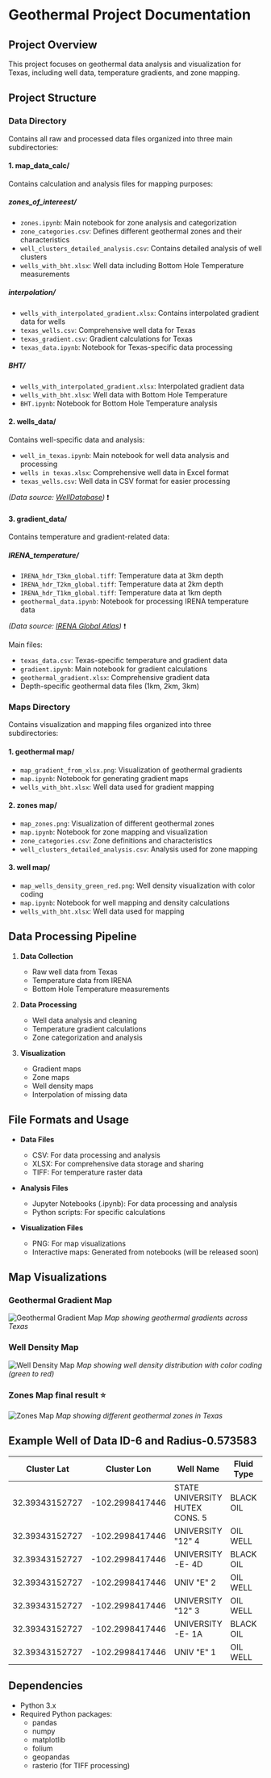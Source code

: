 # Geothermal Project Documentation

## Project Overview
This project focuses on geothermal data analysis and visualization for Texas, including well data, temperature gradients, and zone mapping.

## Project Structure

### Data Directory
Contains all raw and processed data files organized into three main subdirectories:

#### 1. map_data_calc/
Contains calculation and analysis files for mapping purposes:

##### zones_of_intereest/
- `zones.ipynb`: Main notebook for zone analysis and categorization
- `zone_categories.csv`: Defines different geothermal zones and their characteristics
- `well_clusters_detailed_analysis.csv`: Contains detailed analysis of well clusters
- `wells_with_bht.xlsx`: Well data including Bottom Hole Temperature measurements

##### interpolation/
- `wells_with_interpolated_gradient.xlsx`: Contains interpolated gradient data for wells
- `texas_wells.csv`: Comprehensive well data for Texas
- `texas_gradient.csv`: Gradient calculations for Texas
- `texas_data.ipynb`: Notebook for Texas-specific data processing

##### BHT/
- `wells_with_interpolated_gradient.xlsx`: Interpolated gradient data
- `wells_with_bht.xlsx`: Well data with Bottom Hole Temperature
- `BHT.ipynb`: Notebook for Bottom Hole Temperature analysis

#### 2. wells_data/
Contains well-specific data and analysis:
- `well_in_texas.ipynb`: Main notebook for well data analysis and processing
- `wells in texas.xlsx`: Comprehensive well data in Excel format
- `texas_wells.csv`: Well data in CSV format for easier processing

*(Data source: [WellDatabase](https://welldatabase.com/))* ❗

#### 3. gradient_data/
Contains temperature and gradient-related data:

##### IRENA_temperature/
- `IRENA_hdr_T3km_global.tiff`: Temperature data at 3km depth
- `IRENA_hdr_T2km_global.tiff`: Temperature data at 2km depth
- `IRENA_hdr_T1km_global.tiff`: Temperature data at 1km depth
- `geothermal_data.ipynb`: Notebook for processing IRENA temperature data

*(Data source: [IRENA Global Atlas](https://globalatlas.irena.org/workspace))* ❗

Main files:
- `texas_data.csv`: Texas-specific temperature and gradient data
- `gradient.ipynb`: Main notebook for gradient calculations
- `geothermal_gradient.xlsx`: Comprehensive gradient data
- Depth-specific geothermal data files (1km, 2km, 3km)

### Maps Directory
Contains visualization and mapping files organized into three subdirectories:

#### 1. geothermal map/
- `map_gradient_from_xlsx.png`: Visualization of geothermal gradients
- `map.ipynb`: Notebook for generating gradient maps
- `wells_with_bht.xlsx`: Well data used for gradient mapping

#### 2. zones map/
- `map_zones.png`: Visualization of different geothermal zones
- `map.ipynb`: Notebook for zone mapping and visualization
- `zone_categories.csv`: Zone definitions and characteristics
- `well_clusters_detailed_analysis.csv`: Analysis used for zone mapping

#### 3. well map/
- `map_wells_density_green_red.png`: Well density visualization with color coding
- `map.ipynb`: Notebook for well mapping and density calculations
- `wells_with_bht.xlsx`: Well data used for mapping

## Data Processing Pipeline
1. **Data Collection**
   - Raw well data from Texas
   - Temperature data from IRENA
   - Bottom Hole Temperature measurements

2. **Data Processing**
   - Well data analysis and cleaning
   - Temperature gradient calculations
   - Zone categorization and analysis

3. **Visualization**
   - Gradient maps
   - Zone maps
   - Well density maps
   - Interpolation of missing data
   
## File Formats and Usage
- **Data Files**
  - CSV: For data processing and analysis
  - XLSX: For comprehensive data storage and sharing
  - TIFF: For temperature raster data

- **Analysis Files**
  - Jupyter Notebooks (.ipynb): For data processing and analysis
  - Python scripts: For specific calculations

- **Visualization Files**
  - PNG: For map visualizations
  - Interactive maps: Generated from notebooks (will be released soon)

## Map Visualizations

### Geothermal Gradient Map
![Geothermal Gradient Map](Maps/geothermal%20map/map_gradient_from_xlsx.png)
*Map showing geothermal gradients across Texas*

### Well Density Map
![Well Density Map](Maps/well%20map/map_wells_density_green_red.png)
*Map showing well density distribution with color coding (green to red)*

### Zones Map **final result ⭐**
![Zones Map](Maps/zones%20map/map_zones.png)
*Map showing different geothermal zones in Texas*

## Example Well of Data **ID-6** and **Radius-0.573583**

| Cluster Lat    | Cluster Lon     | Well Name                      | Fluid Type | Well Lat        | Well Lon         | Depth (ft) | Gradient | Use                    |
|----------------|-----------------|--------------------------------|------------|-----------------|------------------|------------|----------|------------------------|
| 32.39343152727 | -102.2998417446 | STATE UNIVERSITY HUTEX CONS. 5 | BLACK OIL  | 32.388240814208 | -102.3065795898  | 12574      | 3.833    | Electricity generation |
| 32.39343152727 | -102.2998417446 | UNIVERSITY "12" 4              | OIL WELL   | 32.391120910645 | -102.2940139771  | 12600      | 3.84     | Electricity generation |
| 32.39343152727 | -102.2998417446 | UNIVERSITY -E- 4D              | BLACK OIL  | 32.392730712891 | -102.3033905029  | 12570      | 3.831    | Electricity generation |
| 32.39343152727 | -102.2998417446 | UNIV "E" 2                     | OIL WELL   | 32.393680572510 | -102.2992630005  | 12571      | 3.832    | Electricity generation |
| 32.39343152727 | -102.2998417446 | UNIVERSITY "12" 3              | OIL WELL   | 32.394618988037 | -102.2951354980  | 12526      | 3.818    | Electricity generation |
| 32.39343152727 | -102.2998417446 | UNIVERSITY -E- 1A              | BLACK OIL  | 32.396450042725 | -102.3001403809  | 12650      | 3.856    | Electricity generation |
| 32.39343152727 | -102.2998417446 | UNIV "E" 1                     | OIL WELL   | 32.397178649902 | -102.3003692627  | 12580      | 3.834    | Electricity generation |



## Dependencies
- Python 3.x
- Required Python packages:
  - pandas
  - numpy
  - matplotlib
  - folium
  - geopandas
  - rasterio (for TIFF processing) 
